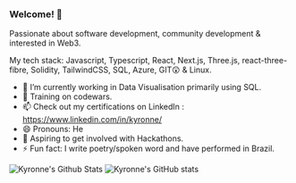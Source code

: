 ### Welcome! 👋

Passionate about software development, community development & interested in Web3.

My tech stack: Javascript, Typescript, React, Next.js, Three.js, react-three-fibre, Solidity, TailwindCSS, SQL, Azure, GIT😲 & Linux.

- 🔭 I’m currently working in Data Visualisation primarily using SQL.
- 🌱 Training on codewars. 
- 📫 Check out my certifications on LinkedIn : https://www.linkedin.com/in/kyronne/
- 😄 Pronouns: He
- 🧭 Aspiring to get involved with Hackathons.
- ⚡ Fun fact: I write poetry/spoken word and have performed in Brazil.




![Kyronne's Github Stats](https://github-readme-stats.vercel.app/api/top-langs/?username=kyronne&layout=compact&hide_border=false&theme=darcula&bg_color=00000000&langs_count=6)
![Kyronne's GitHub stats](https://github-readme-stats.vercel.app/api?username=kyronne&count_private=true&layout=compact&hide_border=false&theme=darcula&bg_color=00000000)
